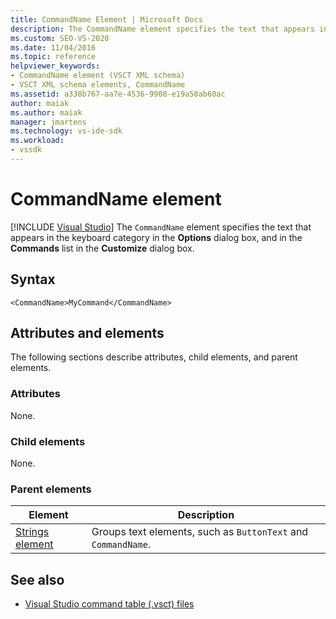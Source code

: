 ```yaml
---
title: CommandName Element | Microsoft Docs
description: The CommandName element specifies the text that appears in the keyboard category in the Options dialog box and in the Commands list in the Customize dialog box.
ms.custom: SEO-VS-2020
ms.date: 11/04/2016
ms.topic: reference
helpviewer_keywords:
- CommandName element (VSCT XML schema)
- VSCT XML schema elements, CommandName
ms.assetid: a338b767-aa7e-4536-9908-e19a50ab60ac
author: maiak
ms.author: maiak
manager: jmartens
ms.technology: vs-ide-sdk
ms.workload:
- vssdk
---
```

# CommandName element

 [!INCLUDE [Visual Studio](~/includes/applies-to-version/vs-windows-only.md)]
The `CommandName` element specifies the text that appears in the keyboard category in the **Options** dialog box, and in the **Commands** list in the **Customize** dialog box.

## Syntax

```
<CommandName>MyCommand</CommandName>
```

## Attributes and elements
 The following sections describe attributes, child elements, and parent elements.

### Attributes
 None.

### Child elements
 None.

### Parent elements

|Element|Description|
|-------------|-----------------|
|[Strings element](../extensibility/strings-element.md)|Groups text elements, such as `ButtonText` and `CommandName`.|

## See also
- [Visual Studio command table (.vsct) files](../extensibility/internals/visual-studio-command-table-dot-vsct-files.md)
